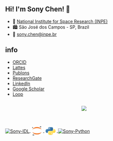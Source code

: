 ## Hi! I'm Sony Chen! 👋

- 🏢 [National Institute for Space Research (INPE)](https://www.gov.br/inpe/pt-br)
- 🏙 São José dos Campos - SP, Brazil
- 📧 sony.chen@inpe.br
<!--
- 📞 +55 (12) 3208-7155
-->
  
## info

- [ORCID](http://orcid.org/0000-0001-6307-7484)
- [Lattes](http://lattes.cnpq.br/0978954754409584)
- [Publons](https://publons.com/researcher/2365517/sony-s-chen/)
- [ResearchGate](https://www.researchgate.net/profile/Sony_Chen)
- [LinkedIn](https://www.linkedin.com/in/sony-su-chen-ab92b796/)
- [Google Scholar](https://scholar.google.com.br/citations?user=863GZT8AAAAJ&hl=pt-BR)
- [Loop](https://loop.frontiersin.org/people/1871569/overview)

##

<div align="center">
  <a href="https://github.com/sonysuchen">
  <img height="180em" src="https://github-readme-stats.vercel.app/api?username=sonysuchen&show_icons=true&theme=city_lights&include_all_commits=true&count_private=true"/>
</div>

##

<div style="display: inline_block"><br>
  <img align="center" alt="Sony-IDL" height="30" width="30" src="https://kuravih.gallerycdn.vsassets.io/extensions/kuravih/vscode-idl/0.1.2/1550355019862/Microsoft.VisualStudio.Services.Icons.Default">
  <img align="center" alt="Sony-LaTeXr" height="30" width="40" src="https://raw.githubusercontent.com/devicons/devicon/master/icons/jupyter/jupyter-original.svg">
  <img align="center" alt="Sony-Python" height="30" width="40" src="https://raw.githubusercontent.com/devicons/devicon/master/icons/python/python-original.svg">
  <img align="center" alt="Sony-Python" height="13.3" width="32" src="https://upload.wikimedia.org/wikipedia/commons/9/92/LaTeX_logo.svg">  
</div>
